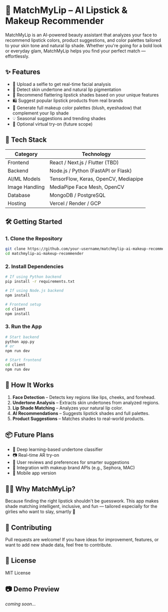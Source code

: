 # 💄 MatchMyLip – AI Lipstick & Makeup Recommender

MatchMyLip is an AI-powered beauty assistant that analyzes your face to recommend lipstick colors, product suggestions, and color palettes tailored to your skin tone and natural lip shade. Whether you're going for a bold look or everyday glam, MatchMyLip helps you find your perfect match — effortlessly.

## ✨ Features

- 📸 Upload a selfie to get real-time facial analysis
- 🎨 Detect skin undertone and natural lip pigmentation
- 💋 Recommend flattering lipstick shades based on your unique features
- 🛍 Suggest popular lipstick products from real brands
- 🌈 Generate full makeup color palettes (blush, eyeshadow) that complement your lip shade
- 💡 Seasonal suggestions and trending shades
- 🧠 Optional virtual try-on (future scope)

## 🧠 Tech Stack

| Category       | Technology                           |
| -------------- | ------------------------------------ |
| Frontend       | React / Next.js / Flutter (TBD)      |
| Backend        | Node.js / Python (FastAPI or Flask)  |
| AI/ML Models   | TensorFlow, Keras, OpenCV, Mediapipe |
| Image Handling | MediaPipe Face Mesh, OpenCV          |
| Database       | MongoDB / PostgreSQL                 |
| Hosting        | Vercel / Render / GCP                |

## 🛠 Getting Started

### 1. Clone the Repository

```bash
git clone https://github.com/your-username/matchmylip-ai-makeup-recommender.git
cd matchmylip-ai-makeup-recommender
```

### 2. Install Dependencies

```bash
# If using Python backend
pip install -r requirements.txt

# If using Node.js backend
npm install

# Frontend setup
cd client
npm install
```

### 3. Run the App

```bash
# Start backend
python app.py
# or
npm run dev

# Start frontend
cd client
npm run dev
```

## 🧪 How It Works

1. **Face Detection** – Detects key regions like lips, cheeks, and forehead.
2. **Undertone Analysis** – Extracts skin undertones from analyzed regions.
3. **Lip Shade Matching** – Analyzes your natural lip color.
4. **AI Recommendations** – Suggests lipstick shades and full palettes.
5. **Product Suggestions** – Matches shades to real-world products.

## 📦 Future Plans

- 🧪 Deep learning-based undertone classifier
- 📷 Real-time AR try-on
- 💬 User reviews and preferences for smarter suggestions
- 🔗 Integration with makeup brand APIs (e.g., Sephora, MAC)
- 📱 Mobile app version

## 💁‍♀️ Why MatchMyLip?

Because finding the right lipstick shouldn't be guesswork. This app makes shade matching intelligent, inclusive, and fun — tailored especially for the girlies who want to slay, smartly 💅

## 🤝 Contributing

Pull requests are welcome! If you have ideas for improvement, features, or want to add new shade data, feel free to contribute.

## 📄 License

MIT License

## 📷 Demo Preview

_coming soon..._

